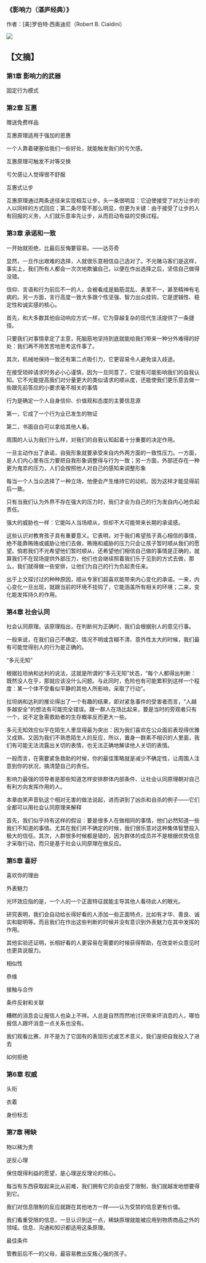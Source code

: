 ### **《影响力（湛庐经典）》**

作者：[美]罗伯特·西奥迪尼（Robert B. Cialdini） 

![](./src/20250802145038.jpg)
## 【文摘】
### 第1章 影响力的武器

固定行为模式

### 第2章 互惠

赠送免费样品

互惠原理适用于强加的恩惠

一个人靠着硬塞给我们一些好处，就能触发我们的亏欠感。

互惠原理可触发不对等交换

亏欠感让人觉得很不舒服

互惠式让步

互惠原理通过两条途径来实现相互让步。头一条很明显：它迫使接受了对方让步的人以同样的方式回应；第二条尽管不那么明显，但更为关键：由于接受了让步的人有回报的义务，人们就乐意率先让步，从而启动有益的交换过程。

### 第3章 承诺和一致

一开始就拒绝，比最后反悔要容易。——达芬奇

显然，一旦作出艰难的选择，人就很乐意相信自己选对了。不光赌马客们是这样，事实上，我们所有人都会一次次地欺骗自己，以便在作出选择之后，坚信自己做得没错。

信仰、言语和行为前后不一的人，会被看成是脑筋混乱、表里不一，甚至精神有毛病的。另一方面，言行高度一致大多跟个性坚强、智力出众挂钩，它是逻辑性、稳定性和诚实感的核心。

首先，和大多数其他自动响应方式一样，它为穿越复杂的现代生活提供了一条捷径。

只要我们对事情拿定了主意，死脑筋地坚持到底就能给我们带来一种分外难得的好处：我们再不用苦苦地思考这件事了。

其次，机械地保持一致还有第二点吸引力，它更容易令人避免误入歧途。

在接受琐碎请求时务必小心谨慎，因为一旦同意了，它就有可能影响我们的自我认知。它不光能提高我们对分量更大的类似请求的顺从度，还能使我们更乐意去做一些跟先前答应的小要求毫不相关的事情

行为是确定一个人自身信仰、价值观和态度的主要信息源

第一，它成了一个行为业已发生的物证

第二，书面自白可以拿给其他人看。

周围的人认为我们什么样，对我们的自我认知起着十分重要的决定作用。

一旦主动作出了承诺，自我形象就要承受来自内外两方面的一致性压力。一方面，是人们内心里有压力要把自我形象调整得与行为一致；另一方面，外部还存在一种更为鬼祟的压力，人们会按照他人对自己的感知来调整形象

每当一个人当众选择了一种立场，他便会产生维持它的动机，因为这样才能显得前后一致。

只有当我们认为外界不存在强大的压力时，我们才会为自己的行为发自内心地负起责任。

强大的威胁也一样：它能叫人当场顺从，但却不大可能带来长期的承诺感。

这些认识对教育孩子具有重要意义。它表明，对于我们希望孩子真心相信的事情，绝不能靠贿赂或威胁让他们去做，贿赂和威胁的压力只会让孩子暂时顺从我们的愿望。倘若我们不光希望他们暂时顺从，还希望他们相信自己做的事情是正确的，就算我们不在现场提供外部压力，他们也会继续照着我们乐于见到的方式去做，那么，我们就得做一些安排，让他们为自己的行为负起责任来。

出于上文探讨过的种种原因，顺从专家们超喜欢能带来内心变化的承诺。一来，内心变化一旦出现，就跟当前的环境不挂钩了，它能涵盖所有相关的环境；二来，变化能发挥持久的作用。

### 第4章 社会认同

社会认同原理。该原理指出，在判断何为正确时，我们会根据别人的意见行事。

一般来说，在我们自己不确定、情况不明或含糊不清、意外性太大的时候，我们最有可能觉得别人的行为是正确的。

“多元无知”

根据拉坦纳和达利的说法，这就是所谓的“多元无知”状态，“每个人都得出判断：既然没人在乎，那就应该没什么问题。与此同时，危险也有可能累积到这样一个程度：某一个体不受看似平静的其他人所影响，采取了行动”。

拉坦纳和达利的推论得出了一个有趣的结果，即对紧急事件的受害者而言，“人越多越安全”的想法有可能完全错误。跟一群人在场比起来，要是当时的旁观者只有一个，说不定急需救助者的生存概率反而更大一些。

多元无知效应似乎在陌生人里显得最为突出：因为我们喜欢在公众面前表现得优雅又成熟，又因为我们不熟悉陌生人的反应，所以，置身一群素不相识的人里面，我们有可能无法流露出关切的表情，也无法正确地解读他人关切的表情。

一般而言，在需要紧急救助的时候，你的最佳策略就是减少不确定性，让周围人注意到你的状况，搞清楚自己的责任。

影响力最强的领导者是那些知道怎样安排群体内部条件、让社会认同原理朝对自己有利方向发挥作用的人。

本章由笑声音轨这个相对无害的做法说起，进而讲到了凶杀和自杀的例子——它们全都可以用社会认同原理来解释

首先，我们似乎持有这样的假设：要是很多人在做相同的事情，他们必然知道一些我们不知道的事情。尤其在我们并不确定的时候，我们很乐意对这种集体智慧投入极大的信任。其次，人群很多时候都是错的，因为群体的成员并不是根据优势信息才采取行动，而只是基于社会认同原理在做反应。

### 第5章 喜好

喜欢你的理由

外表魅力

光环效应指的是，一个人的一个正面特征就能主导其他人看待此人的眼光。

研究表明，我们会自动给长得好看的人添加一些正面特点，比如有才华、善良、诚实和聪明等。而且我们在作出这些判断的时候并没有意识到外表魅力在其中发挥的作用。

其他实验还证明，长相好看的人更容易在需要的时候获得帮助，在改变听众意见时也更具说服力。

相似性

恭维

接触与合作

条件反射和关联

糟糕的消息会让报信人也染上不祥。人总是自然而然地讨厌带来坏消息的人，哪怕报信人跟坏消息一点关系也没有。

我们观看比赛，并不是为了它固有的表现形式或艺术意义，我们是把自我投入了进去

如何拒绝

### 第6章 权威

头衔

衣着

身份标志

### 第7章 稀缺

物以稀为贵

逆反心理

保住既得利益的愿望，是心理逆反理论的核心。

每当有东西获取起来比从前难，我们拥有它的自由受了限制，我们就越发地想要得到它。

我们对信息限制的反应就跟在其他地方一样——认为受禁的信息更有价值。

我们看重受限的信息，一旦认识到这一点，稀缺原理就能被应用到物质商品之外的领域。信息、沟通和知识都适用这条原理。

最佳条件

管教前后不一的父母，最容易教出反叛心强的孩子。